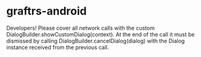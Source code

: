 # graftrs-android

Developers! Please cover all network calls with the custom DialogBuilder.showCustomDialog(context). At the end of the call    it must be dismissed by calling DialogBuilder.cancelDialog(dialog) with the Dialog instance received from the previous call.  
